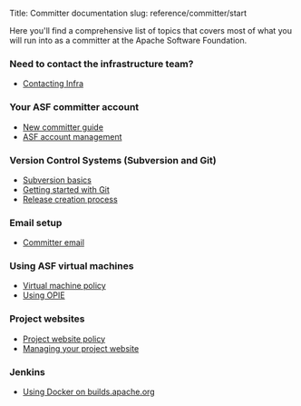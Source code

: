 Title: Committer documentation
slug: reference/committer/start

Here you'll find a comprehensive list of topics that covers most of what you will run into
as a committer at the Apache Software Foundation.


### Need to contact the infrastructure team?

- <a href="https://infra.apache.org/contact.html">Contacting Infra</a>

### Your ASF committer account

- <a href="https://infra.apache.org/new-committers-guide.html">New committer guide</a>
- <a href="https://infra.apache.org/account-mgmt.html">ASF account management</a>

### Version Control Systems (Subversion and Git)

- <a href="https://infra.apache.org/svn-basics.html">Subversion basics</a>
- <a href="https://infra.apache.org/git-primer.html">Getting started with Git</a>
- <a href="https://infra.apache.org/release-publishing.html">Release creation process</a>

### Email setup

- <a href="https://infra.apache.org/committer-email.html">Committer email</a>


### Using ASF virtual machines

- <a href="https://infra.apache.org/vm-policy.html">Virtual machine policy</a>
- <a href="https://cwiki.apache.org/confluence/display/INFRA/OPIE" target="_blank">Using OPIE</a>

### Project websites

- <a href="https://infra.apache.org/project-site-policy.html">Project website policy</a>
- <a href="https://infra.apache.org/project-site.html">Managing your project website</a>


### Jenkins

- <a href="https://infra.apache.org/release-distribution.html#dockerhub">Using Docker on builds.apache.org</a>
